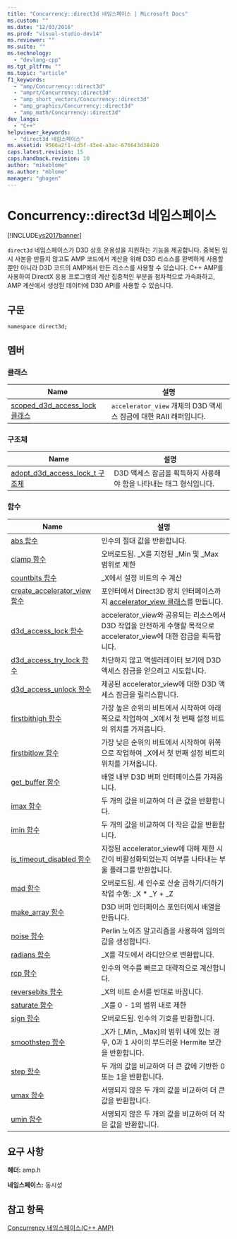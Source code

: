 ```yaml
---
title: "Concurrency::direct3d 네임스페이스 | Microsoft Docs"
ms.custom: ""
ms.date: "12/03/2016"
ms.prod: "visual-studio-dev14"
ms.reviewer: ""
ms.suite: ""
ms.technology: 
  - "devlang-cpp"
ms.tgt_pltfrm: ""
ms.topic: "article"
f1_keywords: 
  - "amp/Concurrency::direct3d"
  - "amprt/Concurrency::direct3d"
  - "amp_short_vectors/Concurrency::direct3d"
  - "amp_graphics/Concurrency::direct3d"
  - "amp_math/Concurrency::direct3d"
dev_langs: 
  - "C++"
helpviewer_keywords: 
  - "direct3d 네임스페이스"
ms.assetid: 9566a2f1-4d5f-43e4-a3ac-676643d38420
caps.latest.revision: 15
caps.handback.revision: 10
author: "mikeblome"
ms.author: "mblome"
manager: "ghogen"
---
```

# Concurrency::direct3d 네임스페이스
[!INCLUDE[vs2017banner](../../../assembler/inline/includes/vs2017banner.md)]

`direct3d` 네임스페이스가 D3D 상호 운용성을 지원하는 기능을 제공합니다.  중복된 임시 사본을 만들지 않고도 AMP 코드에서 계산을 위해 D3D 리소스를 완벽하게 사용할 뿐만 아니라 D3D 코드의 AMP에서 만든 리소스를 사용할 수 있습니다.  C\+\+ AMP를 사용하여 DirectX 응용 프로그램의 계산 집중적인 부분을 점차적으로 가속화하고, AMP 계산에서 생성된 데이터에 D3D API를 사용할 수 있습니다.  
  
## 구문  
  
```  
namespace direct3d;  
```  
  
## 멤버  
  
### 클래스  
  
|Name|설명|  
|----------|--------|  
|[scoped\_d3d\_access\_lock 클래스](../../../parallel/amp/reference/scoped-d3d-access-lock-class.md)|`accelerator_view` 개체의 D3D 액세스 잠금에 대한 RAII 래퍼입니다.|  
  
### 구조체  
  
|Name|설명|  
|----------|--------|  
|[adopt\_d3d\_access\_lock\_t 구조체](../../../parallel/amp/reference/adopt-d3d-access-lock-t-structure.md)|D3D 액세스 잠금을 획득하지 사용해야 함을 나타내는 태그 형식입니다.|  
  
### 함수  
  
|Name|설명|  
|----------|--------|  
|[abs 함수](../Topic/abs%20Function.md)|인수의 절대 값을 반환합니다.|  
|[clamp 함수](../Topic/clamp%20Function.md)|오버로드됨.  \_X를 지정된 \_Min 및 \_Max 범위로 제한|  
|[countbits 함수](../Topic/countbits%20Function.md)|\_X에서 설정 비트의 수 계산|  
|[create\_accelerator\_view 함수](../Topic/create_accelerator_view%20Function.md)|포인터에서 Direct3D 장치 인터페이스까지 [accelerator\_view 클래스](../../../parallel/amp/reference/accelerator-view-class.md)를 만듭니다.|  
|[d3d\_access\_lock 함수](../Topic/d3d_access_lock%20Function.md)|accelerator\_view와 공유되는 리소스에서 D3D 작업을 안전하게 수행할 목적으로 accelerator\_view에 대한 잠금을 획득합니다.|  
|[d3d\_access\_try\_lock 함수](../Topic/d3d_access_try_lock%20Function.md)|차단하지 않고 액셀러레이터 보기에 D3D 액세스 잠금을 얻으려고 시도합니다.|  
|[d3d\_access\_unlock 함수](../Topic/d3d_access_unlock%20Function.md)|제공된 accelerator\_view에 대한 D3D 액세스 잠금을 릴리스합니다.|  
|[firstbithigh 함수](../Topic/firstbithigh%20Function.md)|가장 높은 순위의 비트에서 시작하여 아래쪽으로 작업하여 \_X에서 첫 번째 설정 비트의 위치를 가져옵니다.|  
|[firstbitlow 함수](../Topic/firstbitlow%20Function.md)|가장 낮은 순위의 비트에서 시작하여 위쪽으로 작업하여 \_X에서 첫 번째 설정 비트의 위치를 가져옵니다.|  
|[get\_buffer 함수](../Topic/get_buffer%20Function.md)|배열 내부 D3D 버퍼 인터페이스를 가져옵니다.|  
|[imax 함수](../Topic/imax%20Function.md)|두 개의 값을 비교하여 더 큰 값을 반환합니다.|  
|[imin 함수](../Topic/imin%20Function.md)|두 개의 값을 비교하여 더 작은 값을 반환합니다.|  
|[is\_timeout\_disabled 함수](../Topic/is_timeout_disabled%20Function.md)|지정된 accelerator\_view에 대해 제한 시간이 비활성화되었는지 여부를 나타내는 부울 플래그를 반환합니다.|  
|[mad 함수](../Topic/mad%20Function.md)|오버로드됨.  세 인수로 산술 곱하기\/더하기 작업 수행: \_X \* \_Y \+ \_Z|  
|[make\_array 함수](../Topic/make_array%20Function.md)|D3D 버퍼 인터페이스 포인터에서 배열을 만듭니다.|  
|[noise 함수](../Topic/noise%20Function.md)|Perlin 노이즈 알고리즘을 사용하여 임의의 값을 생성합니다.|  
|[radians 함수](../Topic/radians%20Function.md)|\_X를 각도에서 라디안으로 변환합니다.|  
|[rcp 함수](../Topic/rcp%20Function.md)|인수의 역수를 빠르고 대략적으로 계산합니다.|  
|[reversebits 함수](../Topic/reversebits%20Function.md)|\_X의 비트 순서를 반대로 바꿉니다.|  
|[saturate 함수](../Topic/saturate%20Function.md)|\_X를 0 \- 1의 범위 내로 제한|  
|[sign 함수](../Topic/sign%20Function.md)|오버로드됨.  인수의 기호를 반환합니다.|  
|[smoothstep 함수](../Topic/smoothstep%20Function.md)|\_X가 \[\_Min, \_Max\]의 범위 내에 있는 경우, 0과 1 사이의 부드러운 Hermite 보간을 반환합니다.|  
|[step 함수](../Topic/step%20Function.md)|두 개의 값을 비교하여 더 큰 값에 기반한 0 또는 1을 반환합니다.|  
|[umax 함수](../Topic/umax%20Function.md)|서명되지 않은 두 개의 값을 비교하여 더 큰 값을 반환합니다.|  
|[umin 함수](../Topic/umin%20Function.md)|서명되지 않은 두 개의 값을 비교하여 더 작은 값을 반환합니다.|  
  
## 요구 사항  
 **헤더:** amp.h  
  
 **네임스페이스:** 동시성  
  
## 참고 항목  
 [Concurrency 네임스페이스\(C\+\+ AMP\)](../../../parallel/amp/reference/concurrency-namespace-cpp-amp.md)